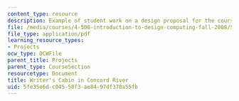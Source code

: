 ```yaml
---
content_type: resource
description: Example of student work on a design proposal for the course project.
file: /media/courses/4-500-introduction-to-design-computing-fall-2008/5fe35e6dc04550f3ae8497df378a55fb_assn1_7.pdf
file_type: application/pdf
learning_resource_types:
- Projects
ocw_type: OCWFile
parent_title: Projects
parent_type: CourseSection
resourcetype: Document
title: Writer's Cabin in Concord River
uid: 5fe35e6d-c045-50f3-ae84-97df378a55fb
---
```

